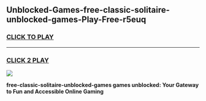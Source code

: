 
## Unblocked-Games-free-classic-solitaire-unblocked-games-Play-Free-r5euq
<h3>
<a href="https://premium76.site?title=free-classic-solitaire-unblocked-games&ref=18A">CLICK TO PLAY</a></h3>
<hr>

<h3>
<a href="https://premium76.site?title=free-classic-solitaire-unblocked-games&ref=18A">CLICK 2 PLAY</a>
  
</h3>

<a href="https://premium76.site?title=free-classic-solitaire-unblocked-games&ref=18A"><img src="https://clearcache.store/games.png"></a>


**free-classic-solitaire-unblocked-games games unblocked: Your Gateway to Fun and Accessible Online Gaming**
